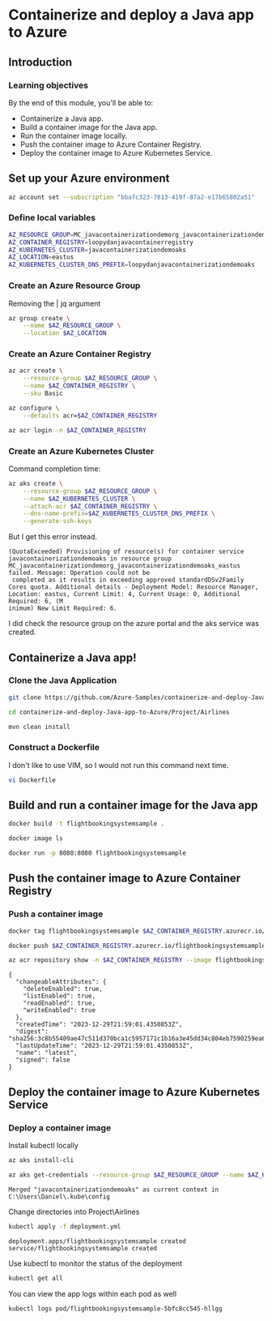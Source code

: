 # Containerize and deploy a Java app to Azure

## Introduction

### Learning objectives
By the end of this module, you'll be able to:

- Containerize a Java app.
- Build a container image for the Java app.
- Run the container image locally.
- Push the container image to Azure Container Registry.
- Deploy the container image to Azure Kubernetes Service.

## Set up your Azure environment

```Bash
az account set --subscription "bbafc323-7813-419f-87a2-e17b65802a51"
```

### Define local variables

```Bash
AZ_RESOURCE_GROUP=MC_javacontainerizationdemorg_javacontainerizationdemoaks_eastus
AZ_CONTAINER_REGISTRY=loopydanjavacontainerregistry
AZ_KUBERNETES_CLUSTER=javacontainerizationdemoaks
AZ_LOCATION=eastus
AZ_KUBERNETES_CLUSTER_DNS_PREFIX=loopydanjavacontainerizationdemoaks
```

### Create an Azure Resource Group

Removing the | jq argument

```Bash
az group create \
    --name $AZ_RESOURCE_GROUP \
    --location $AZ_LOCATION
```

### Create an Azure Container Registry

```Bash
az acr create \
    --resource-group $AZ_RESOURCE_GROUP \
    --name $AZ_CONTAINER_REGISTRY \
    --sku Basic
```

```Bash
az configure \
    --defaults acr=$AZ_CONTAINER_REGISTRY
```

```Bash
az acr login -n $AZ_CONTAINER_REGISTRY
```
### Create an Azure Kubernetes Cluster

Command completion time: 

```Bash
az aks create \
    --resource-group $AZ_RESOURCE_GROUP \
    --name $AZ_KUBERNETES_CLUSTER \
    --attach-acr $AZ_CONTAINER_REGISTRY \
    --dns-name-prefix=$AZ_KUBERNETES_CLUSTER_DNS_PREFIX \
    --generate-ssh-keys
```

But I get this error instead.
```text
(QuotaExceeded) Provisioning of resource(s) for container service javacontainerizationdemoaks in resource group MC_javacontainerizationdemorg_javacontainerizationdemoaks_eastus failed. Message: Operation could not be
 completed as it results in exceeding approved standardDSv2Family Cores quota. Additional details - Deployment Model: Resource Manager, Location: eastus, Current Limit: 4, Current Usage: 0, Additional Required: 6, (M
inimum) New Limit Required: 6.
```

I did check the resource group on the azure portal and the aks service was created.

## Containerize a Java app!


### Clone the Java Application

```Bash
git clone https://github.com/Azure-Samples/containerize-and-deploy-Java-app-to-Azure.git
```

```Bash
cd containerize-and-deploy-Java-app-to-Azure/Project/Airlines
```
```Bash
mvn clean install
```

### Construct a Dockerfile

I don't like to use VIM, so I would not run this command next time.
```Bash
vi Dockerfile
```

## Build and run a container image for the Java app

```Bash
docker build -t flightbookingsystemsample .
```

```Bash
docker image ls
```

```Bash
docker run -p 8080:8080 flightbookingsystemsample
```

## Push the container image to Azure Container Registry

### Push a container image

```Bash
docker tag flightbookingsystemsample $AZ_CONTAINER_REGISTRY.azurecr.io/flightbookingsystemsample
```

```Bash
docker push $AZ_CONTAINER_REGISTRY.azurecr.io/flightbookingsystemsample
```

```Bash
az acr repository show -n $AZ_CONTAINER_REGISTRY --image flightbookingsystemsample:latest
```

```text
{
  "changeableAttributes": {
    "deleteEnabled": true,
    "listEnabled": true,
    "readEnabled": true,
    "writeEnabled": true
  },
  "createdTime": "2023-12-29T21:59:01.4350853Z",
  "digest": "sha256:3c8b55409ae47c511d370bca1c5957171c1b16a3e45dd34c804eb7590259ea63",
  "lastUpdateTime": "2023-12-29T21:59:01.4350853Z",
  "name": "latest",
  "signed": false
}
```

## Deploy the container image to Azure Kubernetes Service

### Deploy a container image

Install kubectl locally
```Bash
az aks install-cli
```
```Bash
az aks get-credentials --resource-group $AZ_RESOURCE_GROUP --name $AZ_KUBERNETES_CLUSTER
```
```text
Merged "javacontainerizationdemoaks" as current context in C:\Users\Daniel\.kube\config
```

Change directories into Project\Airlines
```Bash
kubectl apply -f deployment.yml
```
```text
deployment.apps/flightbookingsystemsample created
service/flightbookingsystemsample created
```

Use kubectl to monitor the status of the deployment
```Bash
kubectl get all
```

You can view the app logs within each pod as well

```Bash
kubectl logs pod/flightbookingsystemsample-5bfc8cc545-hllgg 
```